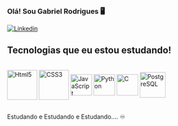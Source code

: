 ### Olá! Sou Gabriel Rodrigues 🖥️

[![Linkedin](https://img.shields.io/badge/LinkedIn-0077B5?style=for-the-badge&logo=linkedin&logoColor=white)](https://www.linkedin.com/in/gabriel-rodrigues-481b7226b/)


## Tecnologias que eu estou estudando!

<div style="display: inline_block"><br/>
    <img align="center" alt="Html5" src="https://user-images.githubusercontent.com/25181517/192158954-f88b5814-d510-4564-b285-dff7d6400dad.png" width="70px" />
    <img align="center" alt="CSS3" src="https://user-images.githubusercontent.com/25181517/183898674-75a4a1b1-f960-4ea9-abcb-637170a00a75.png" width="70px" />
    <img align="center" alt="JavaScript" src="https://user-images.githubusercontent.com/25181517/117447155-6a868a00-af3d-11eb-9cfe-245df15c9f3f.png" width="50px" />
    <img align="center" alt="Python" src="https://user-images.githubusercontent.com/25181517/183423507-c056a6f9-1ba8-4312-a350-19bcbc5a8697.png" width="50px" />
    <img align="center" alt="C" src="https://user-images.githubusercontent.com/25181517/192106070-46255bcf-65e6-4c6b-a296-bf8d0d8fb2a7.png" width="50px" />
    <img align="center" alt="PostgreSQL" src="https://user-images.githubusercontent.com/25181517/117208740-bfb78400-adf5-11eb-97bb-09072b6bedfc.png" width="60px" />
</div><br/>

Estudando e Estudando e Estudando.... ♾️
